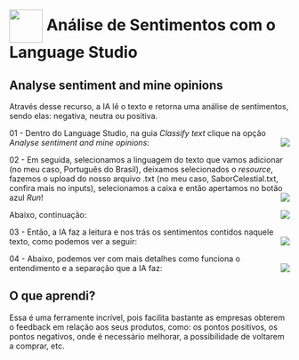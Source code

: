 <h1>
    <a href="https://web.dio.me/track/microsoft-azure-ai-fundamentals?page=1&search=&tab=path/">
     <img align="center" width="60px" src="https://hermes.dio.me/tracks/4d998d5c-36c1-497b-8da0-8db465c820eb.png"></a>
    <span> Análise de Sentimentos com o Language Studio</span>
</h1>

## Analyse sentiment and mine opinions 
Através desse recurso, a IA lê o texto e retorna uma análise de sentimentos, sendo elas: negativa, neutra ou positiva.

01 - Dentro do Language Studio, na guia *Classify text* clique na opção *Analyse sentiment and mine opinions*:
<img align="right" src="https://github.com/miguelfmds/bootcamp-microsoft-azure-ai-fundamentals/assets/157380435/21dfdce4-85fc-45a8-ae0d-0e87715e35a6" width=""/> 


02 - Em seguida, selecionamos a linguagem do texto que vamos adicionar (no meu caso, Português do Brasil), deixamos selecionados o *resource*, fazemos o upload do nosso arquivo .txt (no meu caso, SaborCelestial.txt, confira mais no inputs), selecionamos a caixa e então apertamos no botão azul *Run*!
<img align="right" src="https://github.com/miguelfmds/bootcamp-microsoft-azure-ai-fundamentals/assets/157380435/4e1f8f03-1c24-4a9b-b133-6ef8af8fef6d" width=""/> 

Abaixo, continuação:
<img align="right" src="https://github.com/miguelfmds/bootcamp-microsoft-azure-ai-fundamentals/assets/157380435/3e123997-c35c-4992-966e-f26c2a51456a" width=""/> 


03 - Então, a IA faz a leitura e nos trás os sentimentos contidos naquele texto, como podemos ver a seguir:
<img align="right" src="https://github.com/miguelfmds/bootcamp-microsoft-azure-ai-fundamentals/assets/157380435/40f165c9-ed69-403d-8791-7da9cf0873a0" width=""/> 


04 - Abaixo, podemos ver com mais detalhes como funciona o entendimento e a separação que a IA faz:
<img align="right" src="https://github.com/miguelfmds/bootcamp-microsoft-azure-ai-fundamentals/assets/157380435/9d431a6b-7e4e-4f1c-90ef-39f320e88a22" width=""/> 


## O que aprendi?
Essa é uma ferramente incrível, pois facilita bastante as empresas obterem o feedback em relação aos seus produtos, como: os pontos positivos, os pontos negativos, onde é necessário melhorar, a possibilidade de voltarem a comprar, etc.
 
